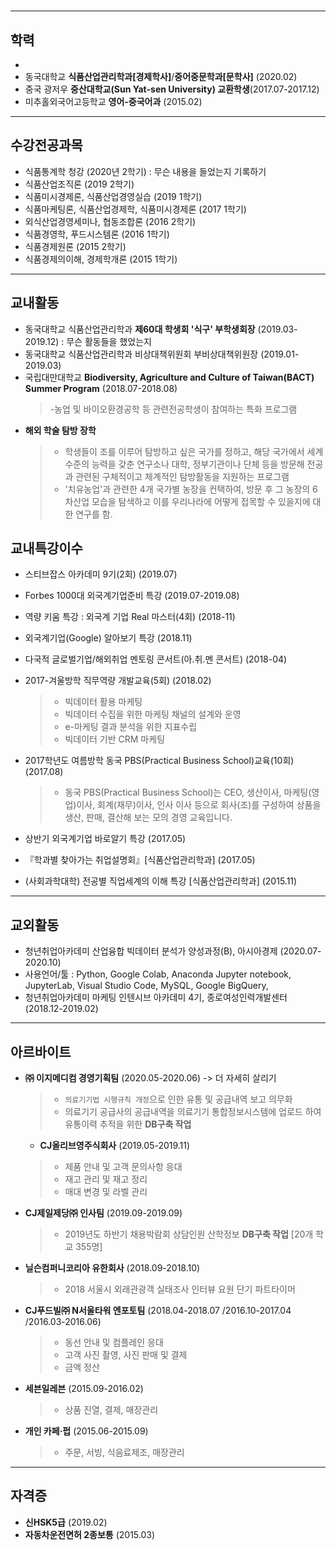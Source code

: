 #
---
## 학력
- 
- 동국대학교 **식품산업관리학과[경제학사]**/**중어중문학과[문학사]** (2020.02)
- 중국 광저우 **중산대학교(Sun Yat-sen University) 교환학생**(2017.07-2017.12) 
- 미추홀외국어고등학교 **영어-중국어과** (2015.02)
---
## 수강전공과목
- 식품통계학 청강 (2020년 2학기) : 무슨 내용을 들었는지 기록하기
- 식품산업조직론 (2019 2학기)
- 식품미시경제론, 식품산업경영실습 (2019 1학기)
- 식품마케팅론, 식품산업경제학, 식품미시경제론 (2017 1학기)
- 외식산업경영세미나, 협동조합론 (2016 2학기)
- 식품경영학, 푸드시스템론 (2016 1학기)
- 식품경제원론 (2015 2학기)
- 식품경제의이해, 경제학개론 (2015 1학기)
---
## 교내활동
- 동국대학교 식품산업관리학과 **제60대 학생회 '식구' 부학생회장** (2019.03-2019.12)
 : 무슨 활동들을 했었는지 
- 동국대학교 식품산업관리학과 비상대책위원회 부비상대책위원장 (2019.01-2019.03) 
- 국립대만대학교 **Biodiversity, Agriculture and Culture of Taiwan(BACT) Summer Program** (2018.07-2018.08)
  > -농업 및 바이오환경공학 등 관련전공학생이 참여하는 특화 프로그램
- **해외 학술 탐방 장학**
  >   - 학생들이 조를 이루어 탐방하고 싶은 국가를 정하고, 해당 국가에서 세계수준의 능력을 갖춘 연구소나 대학, 정부기관이나 단체 등을 방문해 전공과 관련된 구체적이고 체계적인 탐방활동을 지원하는 프로그램
  >   - '치유농업'과 관련한 4개 국가별 농장을 컨택하여, 방문 후 그 농장의 6차산업 모습을 탐색하고 이를 우리나라에 어떻게 접목할 수 있을지에 대한 연구를 함.


## 교내특강이수
- 스티브잡스 아카데미 9기(2회) (2019.07)
  > 
- Forbes 1000대 외국계기업준비 특강 (2019.07-2019.08)
  > 
- 역량 키움 특강 : 외국계 기업 Real 마스터(4회) (2018-11)
  > 
- 외국계기업(Google) 알아보기 특강 (2018.11)
  > 
- 다국적 글로벌기업/해외취업 멘토링 콘서트(아.취.멘 콘서트) (2018-04)
  > 
- 2017-겨울방학 직무역량 개발교육(5회) (2018.02) 
  > - 빅데이터 활용 마케팅
  > - 빅데이터 수집을 위한 마케팅 채널의 설계와 운영
  > - e-마케팅 결과 분석을 위한 지표수립
  > - 빅데이터 기반 CRM 마케팅
- 2017학년도 여름방학 동국 PBS(Practical Business School)교육(10회) (2017.08) 
  > - 동국 PBS(Practical Business School)는 CEO, 생산이사, 마케팅(영업)이사, 회계(재무)이사, 인사 이사 등으로 회사(조)를 구성하여 상품을 생산, 판매, 결산해 보는 모의 경영 교육입니다.

- 상반기 외국계기업 바로알기 특강 (2017.05)
- 『학과별 찾아가는 취업설명회』[식품산업관리학과] (2017.05)
- (사회과학대학) 전공별 직업세계의 이해 특강 [식품산업관리학과] (2015.11)
---
## 교외활동
- 청년취업아카데미 산업융합 빅데이터 분석가 양성과정(B), 아시아경제 (2020.07-2020.10)
 - 사용언어/툴 : Python, Google Colab, Anaconda Jupyter notebook, JupyterLab, Visual Studio Code, MySQL, Google BigQuery,  
- 청년취업아카데미 마케팅 인텐시브 아카데미 4기, 종로여성인력개발센터 (2018.12-2019.02)
  





---
## 아르바이트
- **㈜ 이지메디컴 경영기획팀** (2020.05-2020.06) -> 더 자세히 살리기
  > - `의료기기법 시행규칙 개정`으로 인한 유통 및 공급내역 보고 의무화
  > - 의료기기 공급사의 공급내역을 의료기기 통합정보시스템에 업로드 하여 유통이력 추적을 위한 **DB구축 작업**
  - **CJ올리브영주식회사** (2019.05-2019.11)
  >   -	제품 안내 및 고객 문의사항 응대
  >   -	재고 관리 및 재고 정리
  >   -	매대 변경 및 라벨 관리
- **CJ제일제당㈜ 인사팀** (2019.09-2019.09)
  > - 2019년도 하반기 채용박람회 상담인원 산학정보 **DB구축 작업** [20개 학교 355명] 
- **닐슨컴퍼니코리아 유한회사** (2018.09-2018.10)
  > -  2018 서울시 외래관광객 실태조사 인터뷰 요원 단기 파트타이머 
-  **CJ푸드빌㈜ N서울타워 엔포토팀** (2018.04-2018.07 /2016.10-2017.04 /2016.03-2016.06)
   >   -	동선 안내 및 컴플레인 응대
   >   -	고객 사진 촬영, 사진 판매 및 결제
   >   -	금액 정산
- **세븐일레븐** (2015.09-2016.02) 
   > - 상품 진열, 결제, 매장관리
- **개인 카페·펍** (2015.06-2015.09)
  > - 주문, 서빙, 식음료제조, 매장관리
---
## 자격증
- **신HSK5급** (2019.02)
- **자동차운전면허 2종보통** (2015.03)

